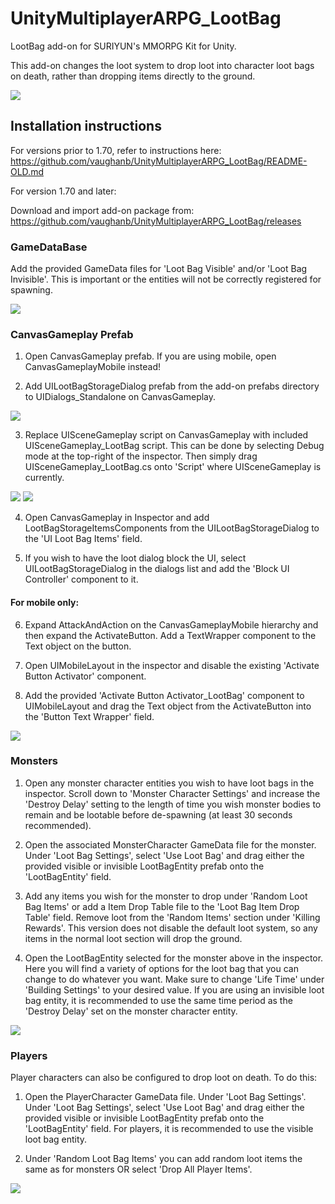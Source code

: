 # UnityMultiplayerARPG_LootBag
LootBag add-on for SURIYUN's MMORPG Kit for Unity.

This add-on changes the loot system to drop loot into character loot bags on death, rather than dropping items directly to the ground. 

![](Screenshots/LootBag.png)

## Installation instructions
For versions prior to 1.70, refer to instructions here: https://github.com/vaughanb/UnityMultiplayerARPG_LootBag/README-OLD.md

For version 1.70 and later:

Download and import add-on package from: https://github.com/vaughanb/UnityMultiplayerARPG_LootBag/releases

### GameDataBase
Add the provided GameData files for 'Loot Bag Visible' and/or 'Loot Bag Invisible'. This is important or the entities will not be correctly registered for spawning.

![](Screenshots/GameDatabaseLootBagItems.png)

### CanvasGameplay Prefab
1. Open CanvasGameplay prefab. If you are using mobile, open CanvasGameplayMobile instead!

2. Add UILootBagStorageDialog prefab from the add-on prefabs directory to UIDialogs_Standalone on CanvasGameplay.

![](Screenshots/CanvasGameplay_UILootBagStorageDialog.png)

3. Replace UISceneGameplay script on CanvasGameplay with included UISceneGameplay_LootBag script. This can be done by selecting Debug mode at the top-right of the inspector. Then simply drag UISceneGameplay_LootBag.cs onto 'Script' where UISceneGameplay is currently.

![](Screenshots/CanvasGameplayDebugMode.png)
![](Screenshots/CanvasGameplayScriptReplace.png)

4. Open CanvasGameplay in Inspector and add LootBagStorageItemsComponents from the UILootBagStorageDialog to the 'UI Loot Bag Items' field.

5. If you wish to have the loot dialog block the UI, select UILootBagStorageDialog in the dialogs list and add the 'Block UI Controller' component to it.

#### For mobile only: 
6. Expand AttackAndAction on the CanvasGameplayMobile hierarchy and then expand the ActivateButton. Add a TextWrapper component to the Text object on the button.

7. Open UIMobileLayout in the inspector and disable the existing 'Activate Button Activator' component.

8. Add the provided 'Activate Button Activator_LootBag' component to UIMobileLayout and drag the Text object from the ActivateButton into the 'Button Text Wrapper' field.

![](Screenshots/UIMobileLayout.png)


### Monsters
1. Open any monster character entities you wish to have loot bags in the inspector. Scroll down to 'Monster Character Settings' and increase the 'Destroy Delay' setting to the length of time you wish monster bodies to remain and be lootable before de-spawning (at least 30 seconds recommended).

2. Open the associated MonsterCharacter GameData file for the monster. Under 'Loot Bag Settings', select 'Use Loot Bag' and drag either the provided visible or invisible LootBagEntity prefab onto the 'LootBagEntity' field. 

3. Add any items you wish for the monster to drop under 'Random Loot Bag Items' or add a Item Drop Table file to the 'Loot Bag Item Drop Table' field. Remove loot from the 'Random Items' section under 'Killing Rewards'. This version does not disable the default loot system, so any items in the normal loot section will drop the ground.

4. Open the LootBagEntity selected for the monster above in the inspector. Here you will find a variety of options for the loot bag that you can change to do whatever you want. Make sure to change 'Life Time' under 'Building Settings' to your desired value. If you are using an invisible loot bag entity, it is recommended to use the same time period as the 'Destroy Delay' set on the monster character entity.

![](Screenshots/MonsterCharacterLootSettings.png)

### Players
Player characters can also be configured to drop loot on death. To do this:

1. Open the PlayerCharacter GameData file. Under 'Loot Bag Settings'. Under 'Loot Bag Settings', select 'Use Loot Bag' and drag either the provided visible or invisible LootBagEntity prefab onto the 'LootBagEntity' field. For players, it is recommended to use the visible loot bag entity.

2. Under 'Random Loot Bag Items' you can add random loot items the same as for monsters OR select 'Drop All Player Items'.

![](Screenshots/PlayerCharacterLootSettings.png)

